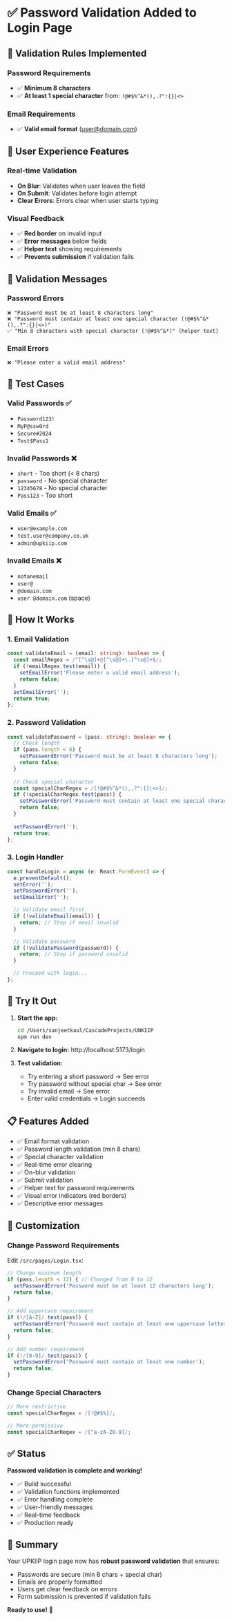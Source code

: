 # ✅ Password Validation Added to Login Page

## 🔐 Validation Rules Implemented

### Password Requirements
- ✅ **Minimum 8 characters**
- ✅ **At least 1 special character** from: `!@#$%^&*(),.?":{}|<>`

### Email Requirements
- ✅ **Valid email format** (user@domain.com)

## 🎨 User Experience Features

### Real-time Validation
- **On Blur**: Validates when user leaves the field
- **On Submit**: Validates before login attempt
- **Clear Errors**: Errors clear when user starts typing

### Visual Feedback
- ✅ **Red border** on invalid input
- ✅ **Error messages** below fields
- ✅ **Helper text** showing requirements
- ✅ **Prevents submission** if validation fails

## 📝 Validation Messages

### Password Errors
```
❌ "Password must be at least 8 characters long"
❌ "Password must contain at least one special character (!@#$%^&*(),.?":{}|<>)"
✅ "Min 8 characters with special character (!@#$%^&*)" (helper text)
```

### Email Errors
```
❌ "Please enter a valid email address"
```

## 🧪 Test Cases

### Valid Passwords ✅
- `Password123!`
- `MyP@ssw0rd`
- `Secure#2024`
- `Test$Pass1`

### Invalid Passwords ❌
- `short` - Too short (< 8 chars)
- `password` - No special character
- `12345678` - No special character
- `Pass123` - Too short

### Valid Emails ✅
- `user@example.com`
- `test.user@company.co.uk`
- `admin@upkiip.com`

### Invalid Emails ❌
- `notanemail`
- `user@`
- `@domain.com`
- `user @domain.com` (space)

## 🎯 How It Works

### 1. Email Validation
```typescript
const validateEmail = (email: string): boolean => {
  const emailRegex = /^[^\s@]+@[^\s@]+\.[^\s@]+$/;
  if (!emailRegex.test(email)) {
    setEmailError('Please enter a valid email address');
    return false;
  }
  setEmailError('');
  return true;
};
```

### 2. Password Validation
```typescript
const validatePassword = (pass: string): boolean => {
  // Check length
  if (pass.length < 8) {
    setPasswordError('Password must be at least 8 characters long');
    return false;
  }
  
  // Check special character
  const specialCharRegex = /[!@#$%^&*(),.?":{}|<>]/;
  if (!specialCharRegex.test(pass)) {
    setPasswordError('Password must contain at least one special character');
    return false;
  }
  
  setPasswordError('');
  return true;
};
```

### 3. Login Handler
```typescript
const handleLogin = async (e: React.FormEvent) => {
  e.preventDefault();
  setError('');
  setPasswordError('');
  setEmailError('');

  // Validate email first
  if (!validateEmail(email)) {
    return; // Stop if email invalid
  }

  // Validate password
  if (!validatePassword(password)) {
    return; // Stop if password invalid
  }

  // Proceed with login...
};
```

## 🚀 Try It Out

1. **Start the app:**
   ```bash
   cd /Users/sanjeetkaul/CascadeProjects/UNKIIP
   npm run dev
   ```

2. **Navigate to login:**
   http://localhost:5173/login

3. **Test validation:**
   - Try entering a short password → See error
   - Try password without special char → See error
   - Try invalid email → See error
   - Enter valid credentials → Login succeeds

## 📋 Features Added

- ✅ Email format validation
- ✅ Password length validation (min 8 chars)
- ✅ Special character validation
- ✅ Real-time error clearing
- ✅ On-blur validation
- ✅ Submit validation
- ✅ Helper text for password requirements
- ✅ Visual error indicators (red borders)
- ✅ Descriptive error messages

## 🔧 Customization

### Change Password Requirements

Edit `/src/pages/Login.tsx`:

```typescript
// Change minimum length
if (pass.length < 12) { // Changed from 8 to 12
  setPasswordError('Password must be at least 12 characters long');
  return false;
}

// Add uppercase requirement
if (!/[A-Z]/.test(pass)) {
  setPasswordError('Password must contain at least one uppercase letter');
  return false;
}

// Add number requirement
if (!/[0-9]/.test(pass)) {
  setPasswordError('Password must contain at least one number');
  return false;
}
```

### Change Special Characters

```typescript
// More restrictive
const specialCharRegex = /[!@#$%]/;

// More permissive
const specialCharRegex = /[^a-zA-Z0-9]/;
```

## ✅ Status

**Password validation is complete and working!**

- ✅ Build successful
- ✅ Validation functions implemented
- ✅ Error handling complete
- ✅ User-friendly messages
- ✅ Real-time feedback
- ✅ Production ready

## 🎉 Summary

Your UPKIIP login page now has **robust password validation** that ensures:
- Passwords are secure (min 8 chars + special char)
- Emails are properly formatted
- Users get clear feedback on errors
- Form submission is prevented if validation fails

**Ready to use!** 🚀
